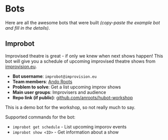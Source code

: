 # Bots

Here are all the awesome bots that were built _(copy-paste the example bot and fill in the details)_.

## Improbot

Improvised theatre is great - if only we knew when next shows happen! This bot will give you a schedule of upcoming
improvised theatre shows from [improvision.eu](https://improvision.eu).

- **Bot username**: `improbot@improvision.eu`
- **Team members**: [Ando Roots](https://twitter.com/sqrooted)
- **Problem to solve**: Get a list upcoming improv shows
- **Main user groups**: Improvisers and audience
- **Repo link (if public)**: [github.com/anroots/hubot-workshop](https://github.com/anroots/hubot-workshop)

This is a demo bot for the workshop, so not really much to say.

Supported commands for the bot:

- `improbot get schedule` - List upcoming imporov events
- `improbot show <ID>` - Get information about a show
